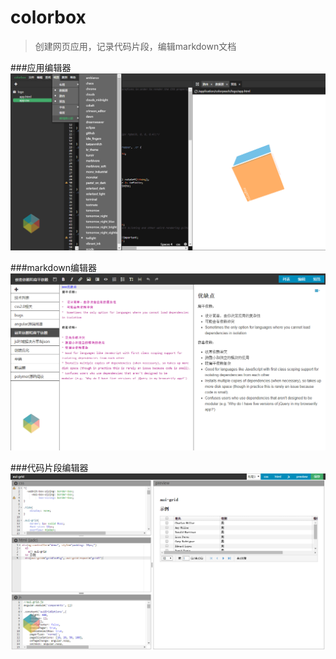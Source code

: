 colorbox
========

>创建网页应用，记录代码片段，编辑markdown文档

###应用编辑器
![alt tag](https://github.com/colorpeach/colorbox/raw/master/appeditor.jpg)

###markdown编辑器
![alt tag](https://github.com/colorpeach/colorbox/raw/master/markdowneditor.jpg)

###代码片段编辑器
![alt tag](https://github.com/colorpeach/colorbox/raw/master/codesnippeteditor.jpg)
